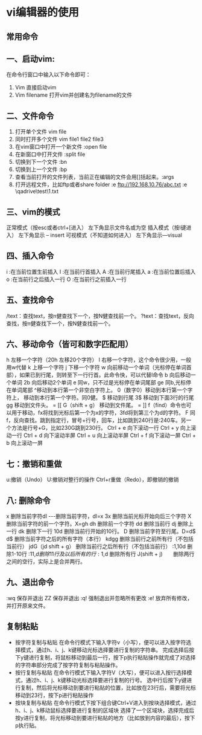 <!--
 * @Author: yuzihan yuzihanyuzihan@163.com
 * @Date: 2022-05-19 21:12:24
 * @LastEditors: yuzihan yuzihanyuzihan@163.com
 * @LastEditTime: 2022-06-04 17:56:59
 * @FilePath: /fe_interview/服务器/vi使用.md
 * @Description: 这是默认设置,请设置`customMade`, 打开koroFileHeader查看配置 进行设置: https://github.com/OBKoro1/koro1FileHeader/wiki/%E9%85%8D%E7%BD%AE
-->
# vi编辑器的使用
## 常用命令
## 一、启动vim:
在命令行窗口中输入以下命令即可：
1. Vim 直接启动vim
2. Vim filename 打开vim并创建名为filename的文件
## 二、文件命令
1. 打开单个文件 vim file
2. 同时打开多个文件 vim file1 file2 file3
3. 在vim窗口中打开一个新文件 :open file
4. 在新窗口中打开文件 :split file
5. 切换到下一个文件 :bn
6. 切换到上一个文件 :bp
7. 查看当前打开的文件列表，当前正在编辑的文件会用[]括起来。:args
8. 打开远程文件，比如ftp或者share folder
    :e ftp://192.168.10.76/abc.txt
    :e \\qadrive\test\1.txt
## 三、vim的模式
正常模式（按esc或者ctrl+[进入） 左下角显示文件名或为空
插入模式（按i键进入） 左下角显示 – insert
可视模式（不知道如何进入） 左下角显示—visual
## 四、插入命令
i :在当前位置生前插入
I :在当前行首插入
A :在当前行尾插入
a :在当前位置后插入
o :在当前行之后插入一行
O :在当前行之前插入一行
## 五、查找命令
 /text：查找text，按n健查找下一个，按N健查找前一个。
?text：查找text，反向查找，按n健查找下一个，按N健查找前一个。
## 六、移动命令（皆可和数字匹配用）
h 左移一个字符（20h 左移20个字符）
l 右移一个字符，这个命令很少用，一般用w代替
k 上移一个字符
j 下移一个字符
w 向前移动一个单词（光标停在单词首部），如果已到行尾，则转至下一行行首。此命令快，可以代替l命令
b 向后移动一个单词  2b 向后移动2个单词
e 同w，只不过是光标停在单词尾部
ge 同b,光标停在单词尾部
^移动到本行第一个非空白字符上。
0（数字0）移动到本行第一个字符上，
<HOME> 移动到本行第一个字符。同0健。
$ 移动到行尾 3$ 移动到下面3行的行尾
gg 移动到文件头。 = [[
G（shift + g） 移动到文件尾。 = ]]
f（find）命令也可以用于移动，fx将找到光标后第一个为x的字符，3fd将到第三个为d的字符。
F 同f，反向查找。跳到指定行，冒号+行号，回车，比如跳到240行是:240车。另一个方法是行号+G，比如230G跳到230行。
Ctrl + e 向下滚动一行
Ctrl + y 向上滚动一行
Ctrl + d 向下滚动半屏
Ctrl + u 向上滚动半屏
Ctrl + f 向下滚动一屏
Ctrl + b 向上滚动一屏
## 七：撤销和重做
u:撤销（Undo）
U:撤销对整行的操作
Ctrl+r重做（Redo），即撤销的撤销
## 八: 删除命令
x 删除当前字符dl ---删除当前字符，dl=x
3x 删除当前光标开始向后三个字符
X 删除当前字符的前一个字符。X=gh
dh 删除前一个字符
dd 删除当前行
dj 删除上一行
dk 删除下一行
10d 删除当前行开始的10行。
D 删除当前字符至行尾。D=d$
d$ 删除当前字符之后的所有字符（本行）
kdgg 删除当前行之前所有行（不包括当前行）
jdG（jd shift + g）   删除当前行之后所有行（不包括当前行）
:1,10d 删除1-10行
:11,$d 删除11行及以后所有的行
:1,$d 删除所有行
J(shift + j)　　删除两行之间的空行，实际上是合并两行。
## 九、退出命令
:wq 保存并退出
ZZ 保存并退出
:q! 强制退出并忽略所有更改
:e! 放弃所有修改，并打开原来文件。

## 复制粘贴
- 按字符复制与粘贴
在命令行模式下输入字符v（小写），便可以进入按字符选择模式，通过h、i、j、k键移动光标选择要进行复制的字符串。
完成选择后按下y键进行复制，将鼠标移动到最后一行，按下p执行粘贴操作就完成了对选择的字符串部分完成了按字符复制与粘贴操作。
- 按行复制与粘贴
在命令行模式下输入字符V（大写），便可以进入按行选择模式，通过h、i、j、k键移动光标选择要进行复制的行号。
选中行后按下y键进行复制，然后将光标移动到要进行粘贴的位置，比如放在23行后，需要将光标移动到23行，按下p进行粘贴操作
- 按块复制与粘贴
在命令行模式下按下组合键Ctrl+V进入到按块选择模式，通过h、i、j、k移动鼠标选择要进行复制的区域块
选择了一个区域块，选择完成后按y进行复制，将光标移动到要进行粘贴的地方（比如放到内容的最后），按下p执行贴。
